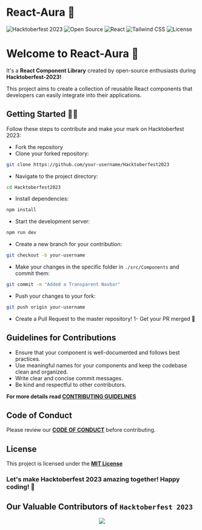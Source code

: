 # React-Aura :rocket:

![Hacktoberfest 2023](https://img.shields.io/badge/Hacktoberfest-2023-blueviolet.svg)
![Open Source](https://img.shields.io/badge/Open%20Source-Yes-brightgreen.svg)
![React](https://img.shields.io/badge/React-^18.2.0-blue.svg)
![Tailwind CSS](https://img.shields.io/badge/Tailwind%20CSS-^2.2.19-38B2AC.svg)
![License](https://img.shields.io/badge/License-MIT-brightgreen.svg)

# Welcome to React-Aura 🚀
It's a <b>React Component Library</b> created by open-source enthusiasts during <b>Hacktoberfest-2023!</b>

This project aims to create a collection of reusable React components that developers can easily integrate into their applications.

## Getting Started 🤩🤗

Follow these steps to contribute and make your mark on Hacktoberfest 2023:

- Fork the repository
- Clone your forked repository: 
```bash
git clone https://github.com/your-username/Hacktoberfest2023
```
- Navigate to the project directory: 
```bash
cd Hacktoberfest2023
```
- Install dependencies: 
```bash
npm install
```
- Start the development server: 
```bash
npm run dev
```
- Create a new branch for your contribution: 
```bash
git checkout -b your-username
```
- Make your changes in the specific folder in `./src/Components` and commit them: 
```bash 
git commit -m "Added a Transparent Navbar"
```
- Push your changes to your fork: 
```bash
git push origin your-username
```
- Create a Pull Request to the master repository!
1- Get your PR merged 🚀

## Guidelines for Contributions

- Ensure that your component is well-documented and follows best practices.
- Use meaningful names for your components and keep the codebase clean and organized.
- Write clear and concise commit messages.
- Be kind and respectful to other contributors. 

**For more details read [CONTRIBUTING GUIDELINES](CONTRIBUTING.md)**

## Code of Conduct
Please review our **[CODE OF CONDUCT](CODE_OF_CONDUCT.md)** before contributing.

## License
This project is licensed under the **[MIT License](LICENSE)**

### Let's make Hacktoberfest 2023 amazing together! Happy coding! 🎉

## Our Valuable Contributors of `Hacktoberfest 2023`

<div align="center">
<a href="https://github.com/pooranjoyb/React-Aura/graphs/contributors">
  <img src="https://contrib.rocks/image?repo=pooranjoyb/React-Aura" />
</a>
</div>
